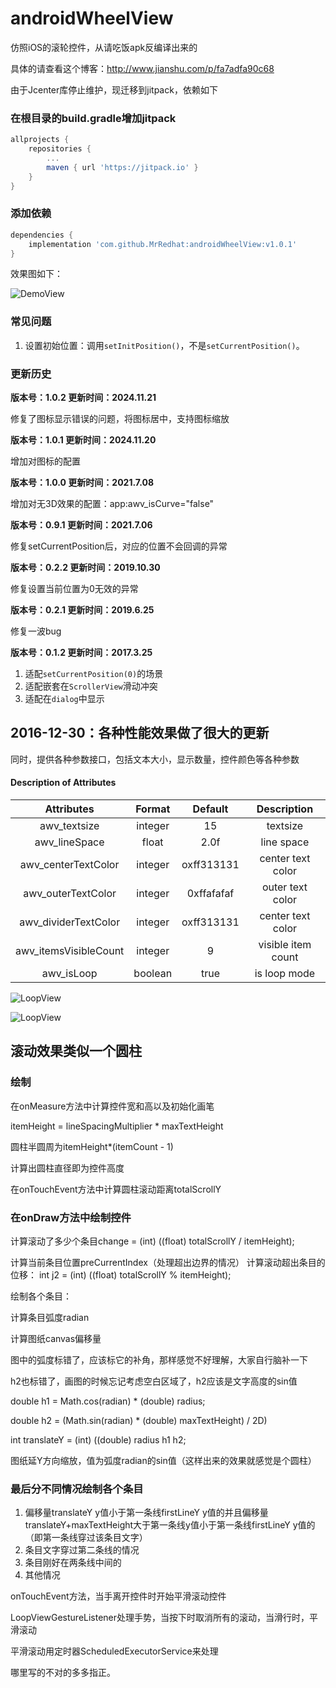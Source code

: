 # androidWheelView
仿照iOS的滚轮控件，从请吃饭apk反编译出来的

具体的请查看这个博客：http://www.jianshu.com/p/fa7adfa90c68

由于Jcenter库停止维护，现迁移到jitpack，依赖如下
### 在根目录的build.gradle增加jitpack
```gradle
allprojects {
	repositories {
		...
		maven { url 'https://jitpack.io' }
	}
}
```

### 添加依赖
```gradle
dependencies {
    implementation 'com.github.MrRedhat:androidWheelView:v1.0.1'
}
```


效果图如下：

![DemoView](/photo/1625735942774356.gif)



### 常见问题

1. 设置初始位置：调用`setInitPosition()`，不是`setCurrentPosition()`。

### 更新历史
**版本号：1.0.2 更新时间：2024.11.21**

修复了图标显示错误的问题，将图标居中，支持图标缩放

**版本号：1.0.1 更新时间：2024.11.20**

增加对图标的配置

**版本号：1.0.0 更新时间：2021.7.08**

增加对无3D效果的配置：app:awv_isCurve="false"

**版本号：0.9.1 更新时间：2021.7.06**

修复setCurrentPosition后，对应的位置不会回调的异常

**版本号：0.2.2 更新时间：2019.10.30**

修复设置当前位置为0无效的异常

**版本号：0.2.1 更新时间：2019.6.25**

修复一波bug

**版本号：0.1.2   更新时间：2017.3.25**

1. 适配`setCurrentPosition(0)`的场景
2. 适配嵌套在`ScrollerView`滑动冲突
3. 适配在`dialog`中显示



## 2016-12-30：各种性能效果做了很大的更新

同时，提供各种参数接口，包括文本大小，显示数量，控件颜色等各种参数
#### Description of Attributes

|      Attributes       | Format  |  Default   |    Description     |
| :-------------------: | :-----: | :--------: | :----------------: |
|     awv_textsize      | integer |     15     |      textsize      |
|     awv_lineSpace     |  float  |    2.0f    |     line space     |
|  awv_centerTextColor  | integer | oxff313131 | center text color  |
|  awv_outerTextColor   | integer | 0xffafafaf |  outer text color  |
| awv_dividerTextColor  | integer | oxff313131 | center text color  |
| awv_itemsVisibleCount | integer |     9      | visible item count |
|      awv_isLoop       | boolean |    true    |    is loop mode    |

![LoopView](/photo/circle.jpg)

![LoopView](/photo/WheelViewDesign.png)

## 滚动效果类似一个圆柱 ##
### 绘制 ###

在onMeasure方法中计算控件宽和高以及初始化画笔

itemHeight = lineSpacingMultiplier * maxTextHeight

圆柱半圆周为itemHeight*(itemCount - 1)

计算出圆柱直径即为控件高度

在onTouchEvent方法中计算圆柱滚动距离totalScrollY

### 在onDraw方法中绘制控件 ###

计算滚动了多少个条目change = (int) ((float) totalScrollY / itemHeight);

计算当前条目位置preCurrentIndex（处理超出边界的情况）
计算滚动超出条目的位移：
int j2 = (int) ((float) totalScrollY % itemHeight);

绘制各个条目：

计算条目弧度radian

计算图纸canvas偏移量

图中的弧度标错了，应该标它的补角，那样感觉不好理解，大家自行脑补一下

h2也标错了，画图的时候忘记考虑空白区域了，h2应该是文字高度的sin值

double h1 = Math.cos(radian) * (double) radius;

double h2 = (Math.sin(radian) * (double) maxTextHeight) / 2D)

int translateY = (int) ((double) radius h1 h2;

图纸延Y方向缩放，值为弧度radian的sin值（这样出来的效果就感觉是个圆柱）

### 最后分不同情况绘制各个条目 ###
1. 偏移量translateY y值小于第一条线firstLineY y值的并且偏移量translateY+maxTextHeight大于第一条线y值小于第一条线firstLineY y值的（即第一条线穿过该条目文字）
2. 条目文字穿过第二条线的情况
3. 条目刚好在两条线中间的
4. 其他情况

onTouchEvent方法，当手离开控件时开始平滑滚动控件

LoopViewGestureListener处理手势，当按下时取消所有的滚动，当滑行时，平滑滚动

平滑滚动用定时器ScheduledExecutorService来处理

哪里写的不对的多多指正。
